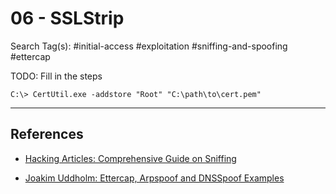 # 06 - SSLStrip

Search Tag(s): #initial-access #exploitation #sniffing-and-spoofing #ettercap

TODO: Fill in the steps

```
C:\> CertUtil.exe -addstore "Root" "C:\path\to\cert.pem"
```

---
## References

- [Hacking Articles: Comprehensive Guide on Sniffing](https://www.hackingarticles.in/comprehensive-guide-on-sniffing/)

- [Joakim Uddholm: Ettercap, Arpspoof and DNSSpoof Examples](https://joakim.uddholm.com/posts/ettercap-arpspoof-and-dnsspoof-examples)